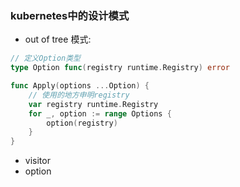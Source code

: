 ### kubernetes中的设计模式
- out of tree
模式:
```go
// 定义Option类型
type Option func(registry runtime.Registry) error

func Apply(options ...Option) {
    // 使用的地方申明registry
    var registry runtime.Registry
	for _, option := range Options {
        option(registry)	
    }   
}
```
- visitor
- option

